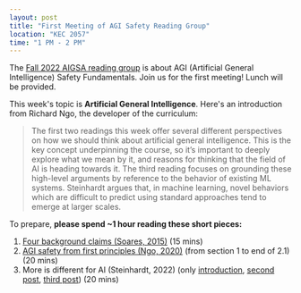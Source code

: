 ```yaml
---
layout: post
title: "First Meeting of AGI Safety Reading Group"
location: "KEC 2057"
time: "1 PM - 2 PM"
---
```


The [Fall 2022 AIGSA reading group](https:///www.aigsa.club/agisf) is about AGI (Artificial General Intelligence) Safety Fundamentals. Join us for the first meeting! Lunch will be provided.

This week's topic is **Artificial General Intelligence**. Here's an introduction from Richard Ngo, the developer of the curriculum:

> The first two readings this week offer several different perspectives on how we should think about artificial general intelligence. This is the key concept underpinning the course, so it’s important to deeply explore what we mean by it, and reasons for thinking that the field of AI is heading towards it. The third reading focuses on grounding these high-level arguments by reference to the behavior of existing ML systems. Steinhardt argues that, in machine learning, novel behaviors which are difficult to predict using standard approaches tend to emerge at larger scales.

To prepare, **please spend ~1 hour reading these short pieces:**

1.  [Four background claims (Soares, 2015)](https://intelligence.org/2015/07/24/four-background-claims/) (15 mins) 
2.  [AGI safety from first principles (Ngo, 2020)](https://drive.google.com/file/d/1uK7NhdSKprQKZnRjU58X7NLA1auXlWHt/view) (from section 1 to end of 2.1) (20 mins)
3.  More is different for AI (Steinhardt, 2022) (only [introduction](https://bounded-regret.ghost.io/more-is-different-for-ai/), [second post](https://bounded-regret.ghost.io/future-ml-systems-will-be-qualitatively-different/), [third post](https://bounded-regret.ghost.io/thought-experiments-provide-a-third-anchor/)) (20 mins)

